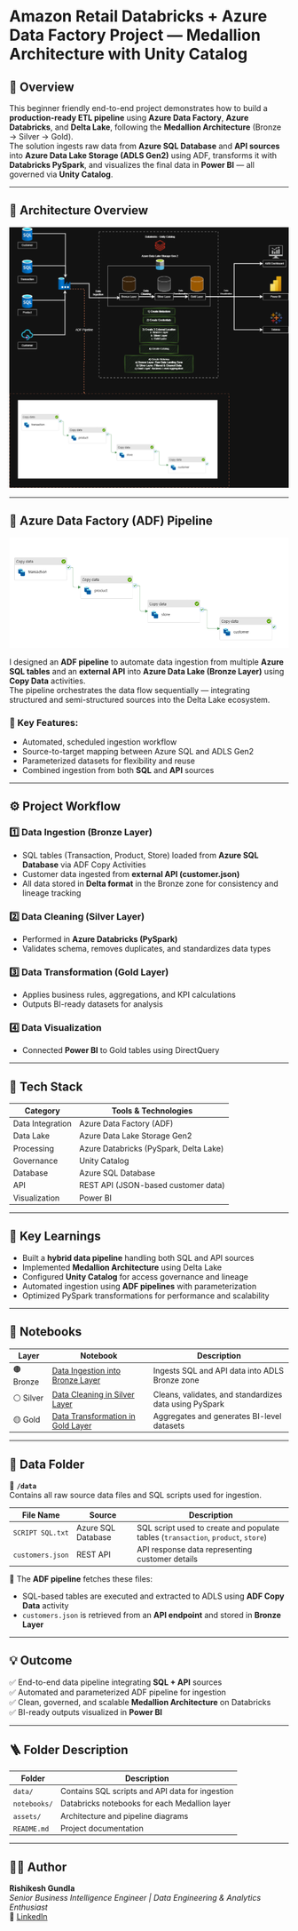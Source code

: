 # Amazon Retail Databricks + Azure Data Factory Project — Medallion Architecture with Unity Catalog

## 🚀 Overview
This beginner friendly end-to-end project demonstrates how to build a **production-ready ETL pipeline** using **Azure Data Factory**, **Azure Databricks**, and **Delta Lake**, following the **Medallion Architecture** (Bronze → Silver → Gold).  
The solution ingests raw data from **Azure SQL Database** and **API sources** into **Azure Data Lake Storage (ADLS Gen2)** using ADF, transforms it with **Databricks PySpark**, and visualizes the final data in **Power BI** — all governed via **Unity Catalog**.

---

## 🧩 Architecture Overview
![Azure Databricks Medallion Architecture](assets/Untitled%20Diagram-Copy%20of%20Databricks%20End%20to%20End%20Project%20Diagram.drawio.png)

---

## 🧱 Azure Data Factory (ADF) Pipeline
![ADF Pipeline Screenshot](assets/Screenshot%202025-10-31%20213845.png)

I designed an **ADF pipeline** to automate data ingestion from multiple **Azure SQL tables** and an **external API** into **Azure Data Lake (Bronze Layer)** using **Copy Data** activities.  
The pipeline orchestrates the data flow sequentially — integrating structured and semi-structured sources into the Delta Lake ecosystem.

### 🔹 Key Features:
- Automated, scheduled ingestion workflow  
- Source-to-target mapping between Azure SQL and ADLS Gen2  
- Parameterized datasets for flexibility and reuse  
- Combined ingestion from both **SQL** and **API** sources

---

## ⚙️ Project Workflow

### 1️⃣ Data Ingestion (Bronze Layer)
- SQL tables (Transaction, Product, Store) loaded from **Azure SQL Database** via ADF Copy Activities  
- Customer data ingested from **external API (customer.json)**  
- All data stored in **Delta format** in the Bronze zone for consistency and lineage tracking

### 2️⃣ Data Cleaning (Silver Layer)
- Performed in **Azure Databricks (PySpark)**  
- Validates schema, removes duplicates, and standardizes data types

### 3️⃣ Data Transformation (Gold Layer)
- Applies business rules, aggregations, and KPI calculations  
- Outputs BI-ready datasets for analysis

### 4️⃣ Data Visualization
- Connected **Power BI** to Gold tables using DirectQuery 

---

## 🧰 Tech Stack

| Category | Tools & Technologies |
|-----------|----------------------|
| Data Integration | Azure Data Factory (ADF) |
| Data Lake | Azure Data Lake Storage Gen2 |
| Processing | Azure Databricks (PySpark, Delta Lake) |
| Governance | Unity Catalog |
| Database | Azure SQL Database |
| API | REST API (JSON-based customer data) |
| Visualization | Power BI |

---

## 🧭 Key Learnings
- Built a **hybrid data pipeline** handling both SQL and API sources  
- Implemented **Medallion Architecture** using Delta Lake  
- Configured **Unity Catalog** for access governance and lineage  
- Automated ingestion using **ADF pipelines** with parameterization  
- Optimized PySpark transformations for performance and scalability

---

## 📒 Notebooks

| Layer | Notebook | Description |
|--------|-----------|-------------|
| 🟤 Bronze | [Data Ingestion into Bronze Layer](notebooks/1.%20Data%20Ingestion%20into%20Bronze%20Layer.ipynb) | Ingests SQL and API data into ADLS Bronze zone |
| ⚪ Silver | [Data Cleaning in Silver Layer](notebooks/2.%20Data%20Cleaning%20in%20Silver%20Layer.ipynb) | Cleans, validates, and standardizes data using PySpark |
| 🟡 Gold | [Data Transformation in Gold Layer](notebooks/3.%20Data%20Transformation%20in%20Gold%20Layer.ipynb) | Aggregates and generates BI-level datasets |

---

## 💾 Data Folder

📁 **`/data`**  
Contains all raw source data files and SQL scripts used for ingestion.

| File Name | Source | Description |
|------------|---------|-------------|
| `SCRIPT SQL.txt` | Azure SQL Database | SQL script used to create and populate tables (`transaction`, `product`, `store`) |
| `customers.json` | REST API | API response data representing customer details |

📌 The **ADF pipeline** fetches these files:  
- SQL-based tables are executed and extracted to ADLS using **ADF Copy Data** activity  
- `customers.json` is retrieved from an **API endpoint** and stored in **Bronze Layer**

---

## 💡 Outcome
✅ End-to-end data pipeline integrating **SQL + API** sources  
✅ Automated and parameterized ADF pipeline for ingestion  
✅ Clean, governed, and scalable **Medallion Architecture** on Databricks  
✅ BI-ready outputs visualized in **Power BI**

---

## 🪜 Folder Description

| Folder | Description |
|---------|-------------|
| `data/` | Contains SQL scripts and API data for ingestion |
| `notebooks/` | Databricks notebooks for each Medallion layer |
| `assets/` | Architecture and pipeline diagrams |
| `README.md` | Project documentation |

---

## 👨‍💻 Author
**Rishikesh Gundla**  
_Senior Business Intelligence Engineer | Data Engineering & Analytics Enthusiast_  
🔗 [LinkedIn](https://www.linkedin.com/in/rishikeshgundla)
